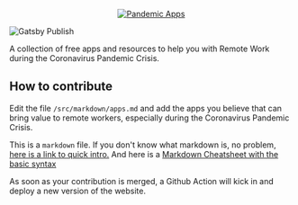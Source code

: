 <p align="center">
  <a href="http://bpaulino.com/pandemic-apps">
    <img alt="Pandemic Apps" 
    src="https://repository-images.githubusercontent.com/247661661/801d7b00-67a2-11ea-9300-59bf001d8dff" />
  </a>
</p>

![Gatsby Publish](https://github.com/brunojppb/pandemic-apps/workflows/Gatsby%20Publish/badge.svg)

A collection of free apps and resources to help you with Remote Work during the Coronavirus Pandemic Crisis.

## How to contribute

Edit the file `/src/markdown/apps.md` and add the apps you believe that can bring value to remote workers, especially during the Coronavirus Pandemic Crisis.

This is a `markdown` file. If you don't know what markdown is, no problem, [here is a link to quick intro.](https://en.wikipedia.org/wiki/Markdown) And here is a [Markdown Cheatsheet with the basic syntax](https://github.com/adam-p/markdown-here/wiki/Markdown-Cheatsheet)

As soon as your contribution is merged, a Github Action will kick in and deploy a new version of the website.
